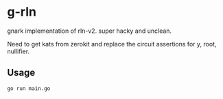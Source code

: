 # g-rln

gnark implementation of rln-v2. super hacky and unclean.

Need to get kats from zerokit and replace the circuit assertions for y, root, nullifier.

## Usage

```bash
go run main.go
```